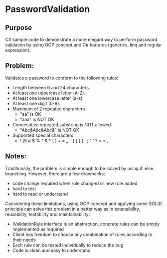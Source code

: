 # PasswordValidation

## Purpose
C# sample code to demonstrate a more elegant way to perform password validation by using OOP concept and C# features (generics, linq and regular expression). 

## Problem:

Validates a password to conform to the following rules:

- Length between 6 and 24 characters.
- At least one uppercase letter (A-Z).
- At least one lowercase letter (a-z).
- At least one digit (0-9).
- Maximum of 2 repeated characters.
  - "aa" is OK 
  - "aaa" is NOT OK 
- Concecutive repeated substring is NOT allowed.
  - "Abc&Abc&Abc&" is NOT OK
- Supported special characters:
  * ! @ # $ % ^ & * ( ) + = _ - { } [ ] : ; " ' ? < > , .

## Notes:

Traditionally, the problem is simple enough to be solved by using if..else..
branching. However, there are a few drawbacks:
  - code change required when rule changed or new rule added
  - hard to test
  - hard to read or understand

Considering these limitations, using OOP concept and applying some SOLID principle 
can solve this problem in a better way as in extensibility, reusability,
testability and maintainability:
  - IValidationRule interface is an abstraction, concrete rules can be simply
    implemented as required
  - Client has freedom to choose any combination of rules according to their
    needs
  - Each rule can be tested individually to reduce the bug
  - Code is clean and easy to understand
